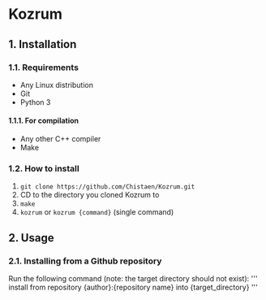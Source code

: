 # Kozrum
## 1. Installation
### 1.1. Requirements
* Any Linux distribution
* Git
* Python 3

#### 1.1.1. For compilation
* Any other C++ compiler
* Make

### 1.2. How to install
1. `git clone https://github.com/Chistaen/Kozrum.git`
2. CD to the directory you cloned Kozrum to
3. `make`
4. `kozrum` or `kozrum {command}` (single command)

## 2. Usage
### 2.1. Installing from a Github repository
Run the following command (note: the target directory should not exist):
'''
install from repository {author}:{repository name} into {target_directory}
'''
